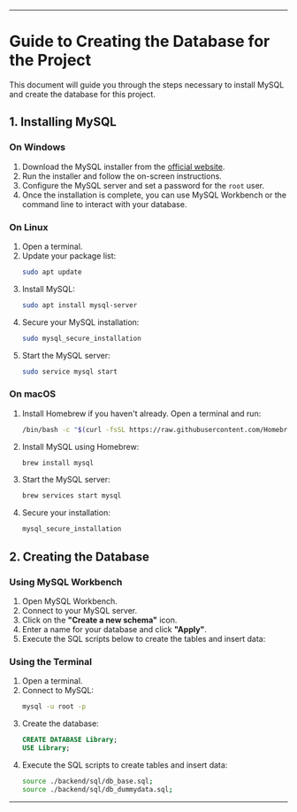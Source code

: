 
---

# Guide to Creating the Database for the Project

This document will guide you through the steps necessary to install MySQL and create the database for this project.

## 1. Installing MySQL

### On Windows

1. Download the MySQL installer from the [official website](https://dev.mysql.com/downloads/mysql/).
2. Run the installer and follow the on-screen instructions.
3. Configure the MySQL server and set a password for the `root` user.
4. Once the installation is complete, you can use MySQL Workbench or the command line to interact with your database.

### On Linux

1. Open a terminal.
2. Update your package list:
   ```bash
   sudo apt update
   ```
3. Install MySQL:
   ```bash
   sudo apt install mysql-server
   ```
4. Secure your MySQL installation:
   ```bash
   sudo mysql_secure_installation
   ```
5. Start the MySQL server:
   ```bash
   sudo service mysql start
   ```

### On macOS

1. Install Homebrew if you haven't already. Open a terminal and run:
   ```bash
   /bin/bash -c "$(curl -fsSL https://raw.githubusercontent.com/Homebrew/install/HEAD/install.sh)"
   ```
2. Install MySQL using Homebrew:
   ```bash
   brew install mysql
   ```
3. Start the MySQL server:
   ```bash
   brew services start mysql
   ```
4. Secure your installation:
   ```bash
   mysql_secure_installation
   ```

## 2. Creating the Database

### Using MySQL Workbench

1. Open MySQL Workbench.
2. Connect to your MySQL server.
3. Click on the **"Create a new schema"** icon.
4. Enter a name for your database and click **"Apply"**.
5. Execute the SQL scripts below to create the tables and insert data:

### Using the Terminal

1. Open a terminal.
2. Connect to MySQL:
   ```bash
   mysql -u root -p
   ```
3. Create the database:
   ```sql
   CREATE DATABASE Library;
   USE Library;
   ```
4. Execute the SQL scripts to create tables and insert data:
   ```bash
   source ./backend/sql/db_base.sql;
   source ./backend/sql/db_dummydata.sql;
   ```

---